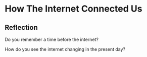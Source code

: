 # How The Internet Connected Us

## Reflection

Do you remember a time before the internet?

How do you see the internet changing in the present day?
